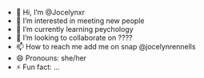 - 👋 Hi, I’m @Jocelynxr
- 👀 I’m interested in meeting new people
- 🌱 I’m currently learning peychology
- 💞️ I’m looking to collaborate on ????
- 📫 How to reach me add me on snap @jocelynrennells
- 😄 Pronouns: she/her
- ⚡ Fun fact: ...

<!---
Jocelynxr/Jocelynxr is a ✨ special ✨ repository because its `README.md` (this file) appears on your GitHub profile.
You can click the Preview link to take a look at your changes.
--->
